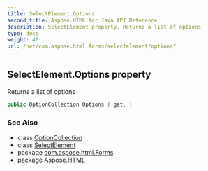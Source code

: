```yaml
---
title: SelectElement.Options
second_title: Aspose.HTML for Java API Reference
description: SelectElement property. Returns a list of options
type: docs
weight: 40
url: /net/com.aspose.html.forms/selectelement/options/
---
```

## SelectElement.Options property

Returns a list of options

```java
public OptionCollection Options { get; }
```

### See Also

* class [OptionCollection](../../optioncollection/)
* class [SelectElement](../)
* package [com.aspose.html.Forms](../../selectelement/)
* package [Aspose.HTML](../../../)

